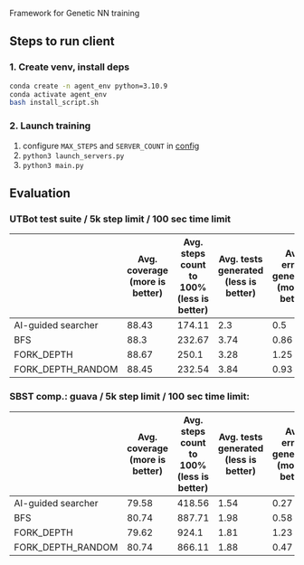 Framework for Genetic NN training

## Steps to run client

### 1. Create venv, install deps

```sh
conda create -n agent_env python=3.10.9
conda activate agent_env
bash install_script.sh
```

### 2. Launch training

1. configure `MAX_STEPS` and `SERVER_COUNT` in [config](./config.py)
2. `python3 launch_servers.py`
3. `python3 main.py`

## Evaluation

### UTBot test suite / 5k step limit / 100 sec time limit
|                    | Avg. coverage (more is better) | Avg. steps count to 100% (less is better) | Avg. tests generated (less is better) | Avg. errors generated (more is better) |
|--------------------|--------------------------------|-------------------------------------------|---------------------------------------|----------------------------------------|
| AI-guided searcher |              88.43             |                   174.11                  |                  2.3                  |                   0.5                  |
| BFS                |              88.3              |                   232.67                  |                  3.74                 |                  0.86                  |
| FORK_DEPTH         |              88.67             |                   250.1                   |                  3.28                 |                  1.25                  |
| FORK_DEPTH_RANDOM  |              88.45             |                   232.54                  |                  3.84                 |                  0.93                  |

### SBST comp.: guava / 5k step limit / 100 sec time limit:
|                    | Avg. coverage (more is better) | Avg. steps count to 100% (less is better) | Avg. tests generated (less is better) | Avg. errors generated (more is better) |
|--------------------|--------------------------------|-------------------------------------------|---------------------------------------|----------------------------------------|
| AI-guided searcher |              79.58             |                   418.56                  |                  1.54                 |                  0.27                  |
| BFS                |              80.74             |                   887.71                  |                  1.98                 |                  0.58                  |
| FORK_DEPTH         |              79.62             |                   924.1                   |                  1.81                 |                  1.23                  |
| FORK_DEPTH_RANDOM  |              80.74             |                   866.11                  |                  1.88                 |                  0.47                  |

